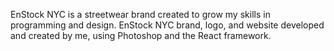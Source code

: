 EnStock NYC is a streetwear brand created to grow my skills in programming and design. 
EnStock NYC brand, logo, and website developed and created by me, using Photoshop and the React framework. 

